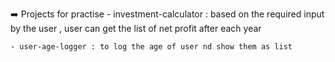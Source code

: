 ➡️ Projects for practise 
    - investment-calculator : based on the required input by the user , user can get the list of net profit after each year
    
    - user-age-logger : to log the age of user nd show them as list
